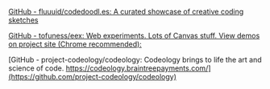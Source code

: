 
[GitHub - fluuuid/codedoodl.es: A curated showcase of creative coding sketches](https://github.com/fluuuid/codedoodl.es)

[GitHub - tofuness/eex: Web experiments. Lots of Canvas stuff. View demos on project site (Chrome recommended):](https://github.com/tofuness/eex)

[GitHub - project-codeology/codeology: Codeology brings to life the art and science of code. https://codeology.braintreepayments.com/](https://github.com/project-codeology/codeology)
